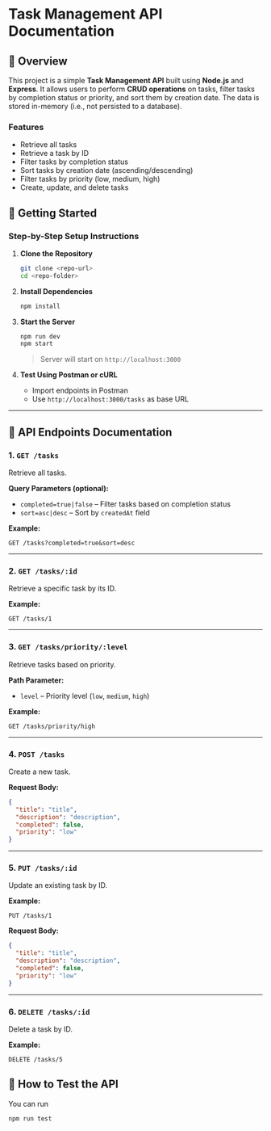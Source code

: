 # Task Management API Documentation

## 📘 Overview

This project is a simple **Task Management API** built using **Node.js** and **Express**. It allows users to perform **CRUD operations** on tasks, filter tasks by completion status or priority, and sort them by creation date. The data is stored in-memory (i.e., not persisted to a database).

### Features

* Retrieve all tasks
* Retrieve a task by ID
* Filter tasks by completion status
* Sort tasks by creation date (ascending/descending)
* Filter tasks by priority (low, medium, high)
* Create, update, and delete tasks

## 🧰 Getting Started

### Step-by-Step Setup Instructions

1. **Clone the Repository**

   ```bash
   git clone <repo-url>
   cd <repo-folder>
   ```

2. **Install Dependencies**

   ```bash
   npm install
   ```

3. **Start the Server**

   ```bash
   npm run dev
   npm start
   ```

   > Server will start on `http://localhost:3000`

4. **Test Using Postman or cURL**

   * Import endpoints in Postman
   * Use `http://localhost:3000/tasks` as base URL

---

## 📌 API Endpoints Documentation

### 1. `GET /tasks`

Retrieve all tasks.

**Query Parameters (optional):**

* `completed=true|false` – Filter tasks based on completion status
* `sort=asc|desc` – Sort by `createdAt` field

**Example:**

```
GET /tasks?completed=true&sort=desc
```

---

### 2. `GET /tasks/:id`

Retrieve a specific task by its ID.

**Example:**

```
GET /tasks/1
```

---

### 3. `GET /tasks/priority/:level`

Retrieve tasks based on priority.

**Path Parameter:**

* `level` – Priority level (`low`, `medium`, `high`)

**Example:**

```
GET /tasks/priority/high
```

---

### 4. `POST /tasks`

Create a new task.

**Request Body:**

```json
{
  "title": "title",
  "description": "description",
  "completed": false,
  "priority": "low"
}
```

---

### 5. `PUT /tasks/:id`

Update an existing task by ID.

**Example:**

```
PUT /tasks/1
```

**Request Body:**

```json
{
  "title": "title",
  "description": "description",
  "completed": false,
  "priority": "low"
}
```

---

### 6. `DELETE /tasks/:id`

Delete a task by ID.

**Example:**

```
DELETE /tasks/5
```

## 🧪 How to Test the API

You can run

   ```bash
   npm run test
   ```